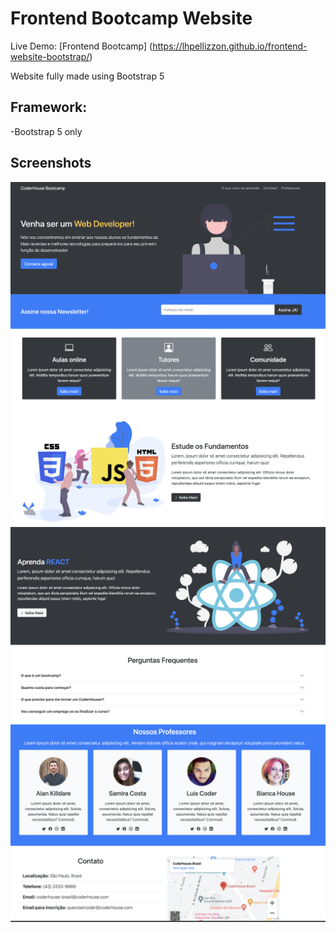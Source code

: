 # Frontend Bootcamp Website

Live Demo: [Frontend Bootcamp] (https://lhpellizzon.github.io/frontend-website-bootstrap/)

Website fully made using Bootstrap 5

## Framework:

-Bootstrap 5 only

## Screenshots

![Homepage](./img/home-page.png)
![Section 1 & 2](./img/section-1-2.png)
![Section 3 & 4](./img/section-3-4.png)
![Section 5 & 6](./img/section-5-6.png)
